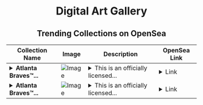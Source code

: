 <div align="center">

# Digital Art Gallery

## Trending Collections on OpenSea

| Collection Name                       | Image                                                                                     | Description                       | OpenSea Link                                                                                          |
|---------------------------------------|-------------------------------------------------------------------------------------------|-----------------------------------|--------------------------------------------------------------------------------------------------------|
| **<details><summary>Atlanta Braves™...</summary>Atlanta Braves™ William Contreras Facsimile Signature Letter Booklet Team Color 2 Legendar</details>** | ![Image](https://i.seadn.io/s/raw/files/344576b641f6c786c56c1c9e5963e588.jpg?w=500&auto=format?w=200&auto=format) | <details><summary>This is an officially licensed...</summary>This is an officially licensed NFT from the 2021 Topps MLB Inception NFT Collection. This collection includes over 800 unique NFTs featuring the league's newest players and rising stars. Topps is giving fans the chance to own a digital piece of MLB history with limited edition collectibles that feature animated motion effects and player facsimile signatures. Visit ToppsNFTs.com for more details.</details> | <details><summary>Link</summary>[Atlanta Braves™ William Contreras Facsimile Signature Letter Booklet Team Color 2 Legendar](https://opensea.io/collection/atlanta-braves-tm-william-contreras-facsimile-si-1)</details> |
| **<details><summary>Atlanta Braves™...</summary>Atlanta Braves™ William Contreras Facsimile Signature Letter Booklet Team Color 2 Legendar</details>** | ![Image](https://i.seadn.io/s/raw/files/344576b641f6c786c56c1c9e5963e588.jpg?w=500&auto=format?w=200&auto=format) | <details><summary>This is an officially licensed...</summary>This is an officially licensed NFT from the 2021 Topps MLB Inception NFT Collection. This collection includes over 800 unique NFTs featuring the league's newest players and rising stars. Topps is giving fans the chance to own a digital piece of MLB history with limited edition collectibles that feature animated motion effects and player facsimile signatures. Visit ToppsNFTs.com for more details.</details> | <details><summary>Link</summary>[Atlanta Braves™ William Contreras Facsimile Signature Letter Booklet Team Color 2 Legendar](https://opensea.io/collection/atlanta-braves-tm-william-contreras-facsimile-sign)</details> |

</div>
